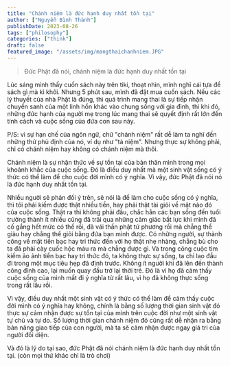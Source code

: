 ```yaml
---
title: "Chánh niệm là đức hạnh duy nhất tồn tại"
author: ["Nguyễn Bình Thành"]
publishDate: 2023-08-26
tags: ["philosophy"]
categories: ["think"]
draft: false
featured_image: "/assets/img/mangthaichanhniem.JPG"
---
```


> Đức Phật đã nói, chánh niệm là đức hạnh duy nhất tồn tại

Lúc sáng mình thấy cuốn sách này trên tiki, thoạt nhìn, mình nghĩ cái
tựa đề sách gì mà kì khôi. Nhưng 5 phút sau, mình đã đặt mua cuốn sách.
Nếu các lý thuyết của nhà Phật là đúng, thì quá trình mang thai là sự
tiếp nhận chuyển sanh của một linh hồn khác vào chung sống với gia đình,
thì khi đó, những đức hạnh của người mẹ trong lúc mang thai sẽ quyết
định rất lớn đến tính cách và cuộc sống của đứa con sau này.

P/S: vì sự hạn chế của ngôn ngữ, chữ "chánh niệm" rất dễ làm ta nghĩ đến
những thứ phủ định của nó, ví dụ như "tà niệm". Nhưng thực sự không
phải, chỉ có chánh niệm hay không có chánh niệm mà thôi.

Chánh niệm là sự nhận thức về sự tồn tại của bản thân mình trong mọi
khoảnh khắc của cuộc sống. Đó là điều duy nhất mà một sinh vật sống có ý
thức có thể làm để cho cuộc đời mình có ý nghĩa. Vì vậy, đức Phật đã nói
nó là đức hạnh duy nhất tồn tại.

Nhiều người sẽ phản đối ý trên, sẽ nói là để làm cho cuộc sống có ý
nghĩa, thì tôi phải kiếm được thật nhiều tiền, hay phải thật tài giỏi về
mặt nào đó của cuộc sống. Thật ra thì không phải đâu, chắc hẳn các bạn
sống đến tuổi trưởng thành ít nhiều cũng đã trải qua những cảm giác bất
lực khi mình đã cố gắng hết mức có thể rồi, đã vái thần phật tứ phương
rồi mà chẳng thể giàu hay chẳng thể giỏi bằng đứa bạn mình được. Có
những người, sự thành công về mặt tiền bạc hay tri thức đến với họ thật
nhẹ nhàng, chẳng bù cho ta đã phải cày cuốc hộc máu ra mà chẳng được gì.
Và trong công cuộc tìm kiếm ảo ảnh tiền bạc hay tri thức đó, ta không
thực sự sống, ta chỉ lao đầu đi trong một mục tiêu hẹp đã định trước.
Không ít người khi đã lên đến thành công đỉnh cao, lại muốn quay đầu trở
lại thời trẻ. Đó là vì họ đã cảm thấy cuộc sống của mình mất đi ý nghĩa
từ rất lâu, vì họ đã không thực sống trong rất lâu rồi.

Vì vậy, điều duy nhất một sinh vật có ý thức có thể làm để cảm thấy cuộc
đời mình có ý nghĩa hay không, chính là bằng số lượng thời gian sinh vật
đó thực sự cảm nhận được sự tồn tại của mình trên cuộc đời như một sinh
vật tự chủ và tự do. Số lượng thời gian chánh niệm đó cũng rất dễ nhận
ra bằng bản năng giao tiếp của con người, mà ta sẽ cảm nhận được ngay
giá tri của người đối diện.

Và đó là lý do tại sao, đức Phật đã nói chánh niệm là đức hạnh duy nhất
tồn tại. (còn mọi thứ khác chỉ là trò chơi)
